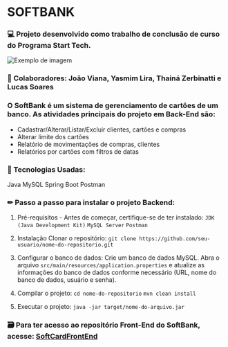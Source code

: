 # SOFTBANK

### 💻 Projeto desenvolvido como trabalho de conclusão de curso do Programa Start Tech.


![Exemplo de imagem](https://i.postimg.cc/7hQfVgF2/6.png)

### 👥 Colaboradores: João Viana, Yasmim Lira, Thainá Zerbinatti e Lucas Soares

 
### O SoftBank é um sistema de gerenciamento de cartões de um banco. As atividades principais do projeto em Back-End são:
- Cadastrar/Alterar/Listar/Excluir clientes, cartões e compras
- Alterar limite dos cartões
- Relatório de movimentações de compras, clientes
- Relatórios por cartões com filtros de datas

### 📌 Tecnologias Usadas:
Java
MySQL
Spring Boot
Postman

### ✏ Passo a passo para instalar o projeto Backend:

1. Pré-requisitos - Antes de começar, certifique-se de ter instalado:
```JDK (Java Development Kit)```
```MySQL Server```
```Postman```

2. Instalação
Clonar o repositório:
```git clone https://github.com/seu-usuario/nome-do-repositorio.git```

3. Configurar o banco de dados:
Crie um banco de dados MySQL.
Abra o arquivo ```src/main/resources/application.properties``` e atualize as informações do banco de dados conforme necessário (URL, nome do banco de dados, usuário e senha).

4. Compilar o projeto:
```cd nome-do-repositorio```
```mvn clean install```

5. Executar o projeto:
```java -jar target/nome-do-arquivo.jar```

### 🗃 Para ter acesso ao repositório Front-End do SoftBank, acesse: [SoftCardFrontEnd](https://github.com/viannajoao/ByteCardAngular)




